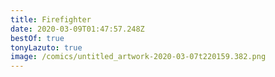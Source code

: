 ```yaml
---
title: Firefighter
date: 2020-03-09T01:47:57.248Z
bestOf: true
tonyLazuto: true
image: /comics/untitled_artwork-2020-03-07t220159.382.png
---
```

